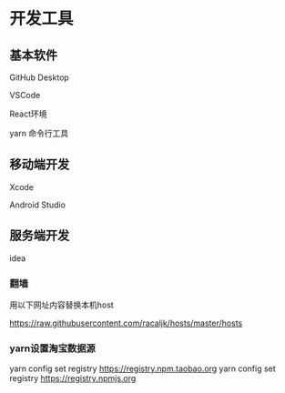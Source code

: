# 开发工具

## 基本软件

GitHub Desktop

VSCode

React环境

yarn 命令行工具



## 移动端开发

Xcode

Android Studio



## 服务端开发

idea



### 翻墙

用以下网址内容替换本机host

https://raw.githubusercontent.com/racaljk/hosts/master/hosts



### yarn设置淘宝数据源

yarn config set registry https://registry.npm.taobao.org
yarn config set registry https://registry.npmjs.org